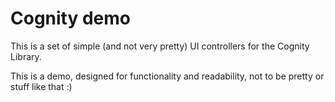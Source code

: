 Cognity demo
===

This is a set of simple (and not very pretty) UI controllers for the Cognity Library.

This is a demo, designed for functionality and readability, not to be pretty or stuff like that :)
